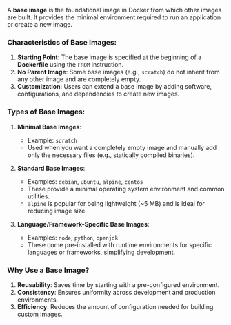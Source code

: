 A **base image** is the foundational image in Docker from which other images are built. It provides the minimal environment required to run an application or create a new image. 

### Characteristics of Base Images:
1. **Starting Point**: The base image is specified at the beginning of a **Dockerfile** using the `FROM` instruction.
2. **No Parent Image**: Some base images (e.g., `scratch`) do not inherit from any other image and are completely empty.
3. **Customization**: Users can extend a base image by adding software, configurations, and dependencies to create new images.

### Types of Base Images:
1. **Minimal Base Images**:
   - Example: `scratch`
   - Used when you want a completely empty image and manually add only the necessary files (e.g., statically compiled binaries).

2. **Standard Base Images**:
   - Examples: `debian`, `ubuntu`, `alpine`, `centos`
   - These provide a minimal operating system environment and common utilities.
   - `alpine` is popular for being lightweight (~5 MB) and is ideal for reducing image size.

3. **Language/Framework-Specific Base Images**:
   - Examples: `node`, `python`, `openjdk`
   - These come pre-installed with runtime environments for specific languages or frameworks, simplifying development.

### Why Use a Base Image?
1. **Reusability**: Saves time by starting with a pre-configured environment.
2. **Consistency**: Ensures uniformity across development and production environments.
3. **Efficiency**: Reduces the amount of configuration needed for building custom images.